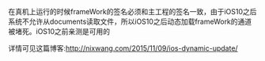  在真机上运行的时候frameWork的签名必须和主工程的签名一致，由于iOS10之后系统不允许从documents读取文件，所以iOS10之后动态加载frameWork的通道被堵死。iOS10之前亲测是可用的
 
详情可见这篇博客:http://nixwang.com/2015/11/09/ios-dynamic-update/
